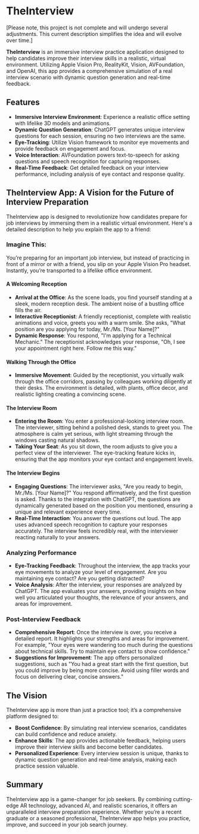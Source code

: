 # TheInterview

[Please note, this project is not complete and will undergo several adjustments. This current description simplifies the idea and will evolve over time.]

**TheInterview** is an immersive interview practice application designed to help candidates improve their interview skills in a realistic, virtual environment. Utilizing Apple Vision Pro, RealityKit, Vision, AVFoundation, and OpenAI, this app provides a comprehensive simulation of a real interview scenario with dynamic question generation and real-time feedback.

## Features

- **Immersive Interview Environment**: Experience a realistic office setting with lifelike 3D models and animations.
- **Dynamic Question Generation**: ChatGPT generates unique interview questions for each session, ensuring no two interviews are the same.
- **Eye-Tracking**: Utilize Vision framework to monitor eye movements and provide feedback on engagement and focus.
- **Voice Interaction**: AVFoundation powers text-to-speech for asking questions and speech recognition for capturing responses.
- **Real-Time Feedback**: Get detailed feedback on your interview performance, including analysis of eye contact and response quality.

## TheInterview App: A Vision for the Future of Interview Preparation

TheInterview app is designed to revolutionize how candidates prepare for job interviews by immersing them in a realistic virtual environment. Here's a detailed description to help you explain the app to a friend:

### Imagine This:

You’re preparing for an important job interview, but instead of practicing in front of a mirror or with a friend, you slip on your Apple Vision Pro headset. Instantly, you’re transported to a lifelike office environment.

#### A Welcoming Reception

- **Arrival at the Office**: As the scene loads, you find yourself standing at a sleek, modern reception desk. The ambient noise of a bustling office fills the air.
- **Interactive Receptionist**: A friendly receptionist, complete with realistic animations and voice, greets you with a warm smile. She asks, "What position are you applying for today, Mr./Ms. [Your Name]?"
- **Dynamic Response**: You respond, "I'm applying for a Technical Mechanic." The receptionist acknowledges your response, "Oh, I see your appointment right here. Follow me this way."

#### Walking Through the Office

- **Immersive Movement**: Guided by the receptionist, you virtually walk through the office corridors, passing by colleagues working diligently at their desks. The environment is detailed, with plants, office decor, and realistic lighting creating a convincing scene.

#### The Interview Room

- **Entering the Room**: You enter a professional-looking interview room. The interviewer, sitting behind a polished desk, stands to greet you. The atmosphere is calm yet serious, with light streaming through the windows casting natural shadows.
- **Taking Your Seat**: As you sit down, the room adjusts to give you a perfect view of the interviewer. The eye-tracking feature kicks in, ensuring that the app monitors your eye contact and engagement levels.

#### The Interview Begins

- **Engaging Questions**: The interviewer asks, "Are you ready to begin, Mr./Ms. [Your Name]?" You respond affirmatively, and the first question is asked. Thanks to the integration with ChatGPT, the questions are dynamically generated based on the position you mentioned, ensuring a unique and relevant experience every time.
- **Real-Time Interaction**: You answer the questions out loud. The app uses advanced speech recognition to capture your responses accurately. The interview feels incredibly real, with the interviewer reacting naturally to your answers.

### Analyzing Performance

- **Eye-Tracking Feedback**: Throughout the interview, the app tracks your eye movements to analyze your level of engagement. Are you maintaining eye contact? Are you getting distracted?
- **Voice Analysis**: After the interview, your responses are analyzed by ChatGPT. The app evaluates your answers, providing insights on how well you articulated your thoughts, the relevance of your answers, and areas for improvement.

### Post-Interview Feedback

- **Comprehensive Report**: Once the interview is over, you receive a detailed report. It highlights your strengths and areas for improvement. For example, "Your eyes were wandering too much during the questions about technical skills. Try to maintain eye contact to show confidence."
- **Suggestions for Improvement**: The app offers personalized suggestions, such as "You had a great start with the first question, but you could improve by being more concise. Avoid using filler words and focus on delivering clear, concise answers."

## The Vision

TheInterview app is more than just a practice tool; it’s a comprehensive platform designed to:

- **Boost Confidence**: By simulating real interview scenarios, candidates can build confidence and reduce anxiety.
- **Enhance Skills**: The app provides actionable feedback, helping users improve their interview skills and become better candidates.
- **Personalized Experience**: Every interview session is unique, thanks to dynamic question generation and real-time analysis, making each practice session valuable.

## Summary

TheInterview app is a game-changer for job seekers. By combining cutting-edge AR technology, advanced AI, and realistic scenarios, it offers an unparalleled interview preparation experience. Whether you’re a recent graduate or a seasoned professional, TheInterview app helps you practice, improve, and succeed in your job search journey.
